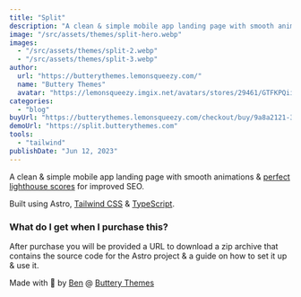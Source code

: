 ```yaml
---
title: "Split"
description: "A clean & simple mobile app landing page with smooth animations & a perfect lighthouse score."
image: "/src/assets/themes/split-hero.webp"
images:
  - "/src/assets/themes/split-2.webp"
  - "/src/assets/themes/split-3.webp"
author:
  url: "https://butterythemes.lemonsqueezy.com/"
  name: "Buttery Themes"
  avatar: "https://lemonsqueezy.imgix.net/avatars/stores/29461/GTFKPQii1SugVzw9n6WNQXtjwgoEr08gl44DUHfZ.png?fit=clip&h=100&ixlib=php-3.3.1&w=100&s=bfb56482a6d443317eab87e2780f169c"
categories:
  - "blog"
buyUrl: "https://butterythemes.lemonsqueezy.com/checkout/buy/9a8a2121-31a5-40e0-826b-522f3e43a87b"
demoUrl: "https://split.butterythemes.com"
tools:
  - "tailwind"
publishDate: "Jun 12, 2023"
---
```


<p>A clean &amp; simple mobile app landing page with smooth animations &amp;&nbsp;<a href=\"https://lighthouse-metrics.com/lighthouse/checks/2a64498d-80d2-4b09-8a11-de038b4e52d7">perfect lighthouse scores</a>&nbsp;for improved SEO.</p>

<p>Built using Astro,&nbsp;<a href=\"http://tailwindcss.com/">Tailwind CSS</a>&nbsp;&amp;&nbsp;<a href=\"http://typescriptlang.org/">TypeScript</a>.</p>

<h3>What do I get when I purchase this?</h3>

<p>After purchase you will be provided a URL to download a zip archive that contains the source code for the Astro project &amp; a guide on how to set it up &amp; use it.</p>

<p>Made with 💙 by&nbsp;<a href=\"https://twitter.com/nurodev">Ben</a>&nbsp;@&nbsp;<a href=\"http://butterythemes.com/">Buttery Themes</a></p>
